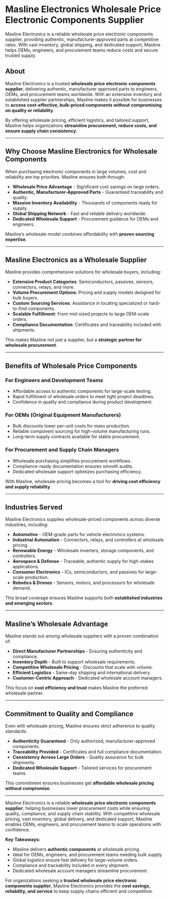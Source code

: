 # Masline Electronics Wholesale Price Electronic Components Supplier

Masline Electronics is a reliable wholesale price electronic components supplier, providing authentic, manufacturer-approved parts at competitive rates. With vast inventory, global shipping, and dedicated support, Masline helps OEMs, engineers, and procurement teams reduce costs and secure trusted supply.

## About  
Masline Electronics is a trusted **wholesale price electronic components supplier**, delivering authentic, manufacturer approved parts to engineers, OEMs, and procurement teams worldwide. With an extensive inventory and established supplier partnerships, Masline makes it possible for businesses to **access cost-effective, bulk-priced components without compromising on quality or reliability**.  

By offering wholesale pricing, efficient logistics, and tailored support, Masline helps organizations **streamline procurement, reduce costs, and ensure supply chain consistency**.  

---

## Why Choose Masline Electronics for Wholesale Components  

When purchasing electronic components in large volumes, cost and reliability are top priorities. Masline ensures both through:  

- **Wholesale Price Advantage** - Significant cost savings on large orders.  
- **Authentic, Manufacturer-Approved Parts** - Guaranteed traceability and quality.  
- **Massive Inventory Availability** - Thousands of components ready for supply.  
- **Global Shipping Network** - Fast and reliable delivery worldwide.  
- **Dedicated Wholesale Support** - Procurement guidance for OEMs and engineers.  

Masline’s wholesale model combines affordability with **proven sourcing expertise**.  

---

## Masline Electronics as a Wholesale Supplier  

Masline provides comprehensive solutions for wholesale buyers, including:  

- **Extensive Product Categories**: Semiconductors, passives, sensors, connectors, relays, and more.  
- **Volume Procurement Options**: Pricing and supply models designed for bulk buyers.  
- **Custom Sourcing Services**: Assistance in locating specialized or hard-to-find components.  
- **Scalable Fulfillment**: From mid-sized projects to large OEM-scale orders.  
- **Compliance Documentation**: Certificates and traceability included with shipments.  

This makes Masline not just a supplier, but a **strategic partner for wholesale procurement**.  

---

## Benefits of Wholesale Price Components  

### For Engineers and Development Teams  
- Affordable access to authentic components for large-scale testing.  
- Rapid fulfillment of wholesale orders to meet tight project deadlines.  
- Confidence in quality and compliance during product development.  

### For OEMs (Original Equipment Manufacturers)  
- Bulk discounts lower per-unit costs for mass production.  
- Reliable component sourcing for high-volume manufacturing runs.  
- Long-term supply contracts available for stable procurement.  

### For Procurement and Supply Chain Managers  
- Wholesale purchasing simplifies procurement workflows.  
- Compliance-ready documentation ensures smooth audits.  
- Dedicated wholesale support optimizes purchasing efficiency.  

With Masline, wholesale pricing becomes a tool for **driving cost efficiency and supply reliability**.  

---

## Industries Served  

Masline Electronics supplies wholesale-priced components across diverse industries, including:  

- **Automotive** - OEM-grade parts for vehicle electronics systems.  
- **Industrial Automation** - Connectors, relays, and controllers at wholesale pricing.  
- **Renewable Energy** - Wholesale inverters, storage components, and controllers.  
- **Aerospace & Defense** - Traceable, authentic supply for high-stakes applications.  
- **Consumer Electronics** - ICs, semiconductors, and passives for large-scale production.  
- **Robotics & Drones** - Sensors, motors, and processors for wholesale demand.  

This broad coverage ensures Masline supports both **established industries and emerging sectors**.  

---

## Masline’s Wholesale Advantage  

Masline stands out among wholesale suppliers with a proven combination of:  

- **Direct Manufacturer Partnerships** - Ensuring authenticity and compliance.  
- **Inventory Depth** - Built to support wholesale requirements.  
- **Competitive Wholesale Pricing** - Discounts that scale with volume.  
- **Efficient Logistics** - Same-day shipping and international delivery.  
- **Customer-Centric Approach** - Dedicated wholesale account managers.  

This focus on **cost efficiency and trust** makes Masline the preferred wholesale partner.  

---

## Commitment to Quality and Compliance  

Even with wholesale pricing, Masline ensures strict adherence to quality standards:  

- **Authenticity Guaranteed** - Only authorized, manufacturer-approved components.  
- **Traceability Provided** - Certificates and full compliance documentation.  
- **Consistency Across Large Orders** - Quality assurance for bulk shipments.  
- **Dedicated Wholesale Support** - Tailored services for procurement teams.  

This commitment ensures businesses get **affordable wholesale pricing without compromise**.  

---  

Masline Electronics is a reliable **wholesale price electronic components supplier**, helping businesses lower procurement costs while ensuring quality, compliance, and supply chain stability. With competitive wholesale pricing, vast inventory, global delivery, and dedicated support, Masline enables OEMs, engineers, and procurement teams to scale operations with confidence.  

**Key Takeaways:**  
- Masline delivers **authentic components** at wholesale pricing.  
- Ideal for OEMs, engineers, and procurement teams needing bulk supply.  
- Global logistics ensure fast delivery for large-volume orders.  
- Compliance and traceability included in every shipment.  
- Dedicated wholesale account managers streamline procurement.  

For organizations seeking a **trusted wholesale price electronic components supplier**, Masline Electronics provides the **cost savings, reliability, and service** to keep supply chains efficient and competitive.  
